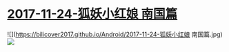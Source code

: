 # [2017-11-24-狐妖小红娘 南国篇](http://bangumi.bilibili.com/anime/2543)
![](https://bilicover2017.github.io/Android/2017-11-24-狐妖小红娘 南国篇.jpg)
![](https://bilicover2017.github.io/iOS/2017-11-24.jpg)
